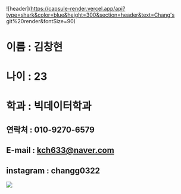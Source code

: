 ![header](https://capsule-render.vercel.app/api?type=shark&color=blue&height=300&section=header&text=Chang's git%20render&fontSize=90)

# 이름 : 김창현

# 나이 : 23

# 학과 : 빅데이터학과

## 연락처 : 010-9270-6579
## E-mail : kch633@naver.com
## instagram : changg0322

<img src="https://img.shields.io/badge/-3178C6?style=flat&logo=TypeScript&logoColor=white"/>

